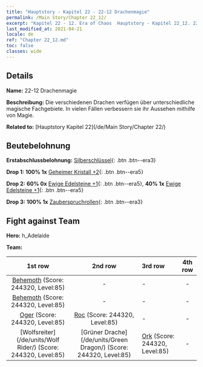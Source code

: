 ```yaml
---
title: "Hauptstory - Kapitel 22 - 22-12 Drachenmagie"
permalink: /Main Story/Chapter 22_12/
excerpt: "Kapitel 22 - 12. Era of Chaos  Hauptstory - Kapitel 22_12. 22-12 Drachenmagie"
last_modified_at: 2021-04-21
locale: de
ref: "Chapter 22_12.md"
toc: false
classes: wide
---
```


## Details

 **Name:** 22-12 Drachenmagie

 **Beschreibung:** Die verschiedenen Drachen verfügen über unterschiedliche magische Fachgebiete. In vielen Fällen verbessern sie ihr Aussehen mithilfe von Magie.

 **Related to:** [Hauptstory Kapitel 22](/de/Main Story/Chapter 22/)

## Beutebelohnung

 **Erstabschlussbelohnung:** [Silberschlüssel](/de/Items/con_693/){: .btn .btn--era3}

 **Drop 1:** **100% 1x** [Geheimer Kristall +2](/de/Items/mat_80/){: .btn .btn--era5}

 **Drop 2:** **60% 0x** [Ewige Edelsteine +1](/de/Items/mat_72/){: .btn .btn--era5}, **40% 1x** [Ewige Edelsteine +1](/de/Items/mat_72/){: .btn .btn--era5}

 **Drop 3:** **100% 1x** [Zauberspruchrollen](/de/Items/con_694/){: .btn .btn--era3}


## Fight against Team
 **Hero:** h_Adelaide

 **Team:**


  | 1st row | 2nd row | 3rd row | 4th row |
  |:----:|:----:|:----|:----:|
  | [Behemoth](/de/units/Behemoth/) (Score: 244320, Level:85)  | - | - | - |
  | [Behemoth](/de/units/Behemoth/) (Score: 244320, Level:85)  | - | - | - |
  | [Oger](/de/units/Ogre/) (Score: 244320, Level:85)  | [Roc](/de/units/Roc/) (Score: 244320, Level:85)  | - | - |
  | [Wolfsreiter](/de/units/Wolf Rider/) (Score: 244320, Level:85)  | [Grüner Drache](/de/units/Green Dragon/) (Score: 244320, Level:85)  | [Ork](/de/units/Orc/) (Score: 244320, Level:85)  | - |


